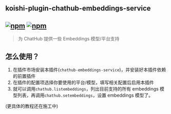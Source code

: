 ## koishi-plugin-chathub-embeddings-service

## [![npm](https://img.shields.io/npm/v/@dingyi222666/koishi-plugin-chathub-embeddings-service)](https://www.npmjs.com/package/@dingyi222666/koishi-plugin-chathub-embeddings-service) [![npm](https://img.shields.io/npm/dm/@dingyi222666/koishi-plugin-chathub-embeddings-service)](https://www.npmjs.com/package//@dingyi222666/koishi-plugin-chathub-embeddings-service)

> 为 ChatHub 提供一些 Embeddings 模型/平台支持

## 怎么使用？

1. 在插件市场安装本插件(`chathub-embeddings-service`)，并安装好本插件依赖的前置插件
2. 在插件的配置项选择你要使用的平台/模型，填写相关配置后启用本插件
3. 就可以调用`chathub.listembeddings`，列出目前支持的所有 embeddings 模型列表，再调用`chathub.setembeddings`，设置 embeddings 模型了。

(更具体的教程还在施工中)
